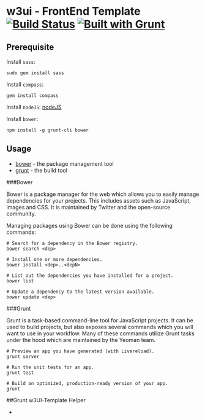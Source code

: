 # w3ui - FrontEnd Template [![Build Status](https://secure.travis-ci.org/yeoman/generator-angular.png?branch=master)](http://travis-ci.org/yeoman/generator-angular) [![Built with Grunt](https://cdn.gruntjs.com/builtwith.png)](http://gruntjs.com/)


## Prerequisite

Install `sass`:
```
sudo gem install sass
```

Install `compass`:
```
gem install compass
```

Install `nodeJS`:
[nodeJS](http://nodejs.org/)

Install `bower`:
```
npm install -g grunt-cli bower
```

## Usage

* [bower](http://bower.io) - the package management tool
* [grunt](http://gruntjs.com) - the build tool


###Bower

Bower is a package manager for the web which allows you to easily manage dependencies for your projects. This includes assets such as JavaScript, images and CSS. It is maintained by Twitter and the open-source community.

Managing packages using Bower can be done using the following commands:

```
# Search for a dependency in the Bower registry.
bower search <dep>

# Install one or more dependencies.
bower install <dep>..<depN>

# List out the dependencies you have installed for a project.
bower list

# Update a dependency to the latest version available.
bower update <dep>
```

###Grunt

Grunt is a task-based command-line tool for JavaScript projects. It can be used to build projects, but also exposes several commands which you will want to use in your workflow. Many of these commands utilize Grunt tasks under the hood which are maintained by the Yeoman team.

```
# Preview an app you have generated (with Livereload).
grunt server

# Run the unit tests for an app.
grunt test

# Build an optimized, production-ready version of your app.
grunt
```

##Grunt w3UI-Template Helper
* [state]: ```create-state:myState```
